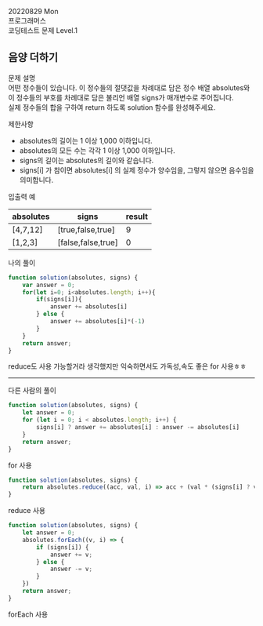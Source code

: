 20220829 Mon  
프로그래머스  
코딩테스트 문제 Level.1

음양 더하기
---
문제 설명  
어떤 정수들이 있습니다. 이 정수들의 절댓값을 차례대로 담은 정수 배열 absolutes와 이 정수들의 부호를 차례대로 담은 불리언 배열 signs가 매개변수로 주어집니다.  
실제 정수들의 합을 구하여 return 하도록 solution 함수를 완성해주세요.  

제한사항  
- absolutes의 길이는 1 이상 1,000 이하입니다.  
- absolutes의 모든 수는 각각 1 이상 1,000 이하입니다.  
- signs의 길이는 absolutes의 길이와 같습니다.  
- signs[i] 가 참이면 absolutes[i] 의 실제 정수가 양수임을, 그렇지 않으면 음수임을 의미합니다.  

입출력 예

absolutes |	signs	| result
--|--|--
[4,7,12] |	[true,false,true]	| 9
[1,2,3] |	[false,false,true] |	0

나의 풀이
```jsx
function solution(absolutes, signs) {
    var answer = 0;
    for(let i=0; i<absolutes.length; i++){
        if(signs[i]){
            answer += absolutes[i]
        } else {
            answer += absolutes[i]*(-1)
        }
    }
    return answer;
}
```
reduce도 사용 가능할거라 생각했지만 익숙하면서도 가독성,속도 좋은 for 사용ㅎㅎ
***
다른 사람의 풀이  
```jsx
function solution(absolutes, signs) {
    let answer = 0;
    for (let i = 0; i < absolutes.length; i++) {
        signs[i] ? answer += absolutes[i] : answer -= absolutes[i]
    }
    return answer;
}
```
for 사용
```jsx
function solution(absolutes, signs) {
    return absolutes.reduce((acc, val, i) => acc + (val * (signs[i] ? val : -val)), 0);
}
```
reduce 사용
```jsx
function solution(absolutes, signs) {
    let answer = 0;
    absolutes.forEach((v, i) => {
        if (signs[i]) {
            answer += v;
        } else {
            answer -= v;
        }
    })
    return answer;
}
```
forEach 사용


